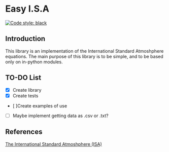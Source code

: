 # Easy I.S.A 
[![Code style: black](https://img.shields.io/badge/code%20style-black-black.svg)](https://github.com/python/black)

## Introduction

This library is an implementation of the International Standard Atmoshphere equations.
The main purpose of this library is to be simple, and to be based only on in-python modules.

## TO-DO List

* [X] Create library
* [X] Create tests
* [ ]Create examples of use
* [ ] Maybe implement getting data as .csv or .txt?
## References
[The International Standard Atmoshphere (ISA)](http://fisicaatmo.at.fcen.uba.ar/practicas/ISAweb.pdf)